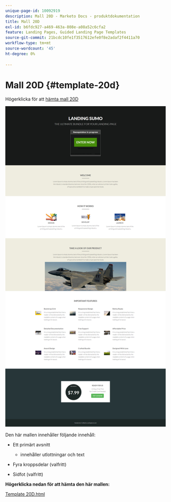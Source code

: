 ```yaml
---
unique-page-id: 10092919
description: Mall 20D - Marketo Docs - produktdokumentation
title: Mall 20D
exl-id: b6fdc927-a469-463a-808e-a08a52c6cfa2
feature: Landing Pages, Guided Landing Page Templates
source-git-commit: 21bcdc10fe1f3517612efe0f8e2adaf2f4411a70
workflow-type: tm+mt
source-wordcount: '45'
ht-degree: 0%

---
```


# Mall 20D {#template-20d}

Högerklicka för att [hämta mall 20D](https://experienceleague.adobe.com/landing/marketo/lp-templates/template-20d.html?lang=sv-SE)

![](assets/template-20d.png)

Den här mallen innehåller följande innehåll:

* Ett primärt avsnitt

   * innehåller utlottningar och text

* Fyra kroppsdelar (valfritt)
* Sidfot (valfritt)

**Högerklicka nedan för att hämta den här mallen:**

[Template 20D.html](https://experienceleague.adobe.com/landing/marketo/lp-templates/template-20d.html?lang=sv-SE)
